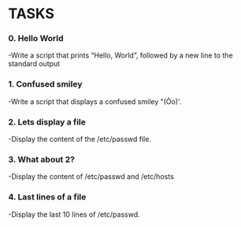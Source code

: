 # TASKS
### 0. Hello World
-Write a script that prints “Hello, World”, followed by a new line to the standard output
### 1. Confused smiley
-Write a script that displays a confused smiley "(Ôo)'.
### 2. Lets display a file
-Display the content of the /etc/passwd file.
### 3. What about 2?
-Display the content of /etc/passwd and /etc/hosts
### 4. Last lines of a file
-Display the last 10 lines of /etc/passwd.
